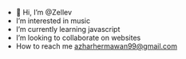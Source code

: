 - 👋 Hi, I’m @Zellev
- I’m interested in music
- I’m currently learning javascript
- I’m looking to collaborate on websites
- How to reach me azharhermawan99@gmail.com

<!---
Zellev/Zellev is a ✨ special ✨ repository because its `README.md` (this file) appears on your GitHub profile.
You can click the Preview link to take a look at your changes.
--->
